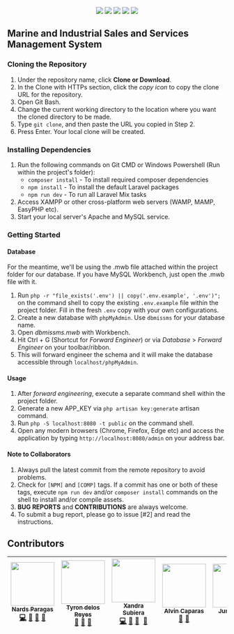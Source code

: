 <p align="center"><img src="https://img.shields.io/badge/phase-capstone-blue.svg"> <img src="https://img.shields.io/badge/estimated--progress-35%25-red.svg"></img> </img> <img src="https://img.shields.io/badge/maintenance-80%25-green.svg"></img> <img src="https://img.shields.io/badge/transactions-10%25-red.svg"></img> <img src="https://img.shields.io/badge/reports-0%25-red.svg"></img></p>

## Marine and Industrial Sales and Services Management System

### Cloning the Repository
1. Under the repository name, click **Clone or Download**.
2. In the Clone with HTTPs section, click the *copy icon* to copy the clone URL for the repository.
3. Open Git Bash.
4. Change the current working directory to the location where you want the cloned directory to be made.
5. Type `git clone`, and then paste the URL you copied in Step 2.
6. Press Enter. Your local clone will be created.

### Installing Dependencies
1. Run the following commands on Git CMD or Windows Powershell (Run within the project's folder):
    - `composer install` - To install required composer dependencies
    - `npm install` - To install the default Laravel packages
    - `npm run dev` - To run all Laravel Mix tasks
2. Access XAMPP or other cross-platform web servers (WAMP, MAMP, EasyPHP etc).
3. Start your local server's Apache and MySQL service.

### Getting Started

#### Database

For the meantime, we'll be using the .mwb file attached within the project folder for our database. If you have MySQL Workbench, just open the .mwb file with it.

1. Run `php -r "file_exists('.env') || copy('.env.example', '.env')";` on the command shell to copy the existing `.env.example` file within the project folder. Fill in the fresh `.env` copy with your own configurations.
2. Create a new database with `phpMyAdmin`. Use `dbmissms` for your database name.
3. Open *dbmissms.mwb* with Workbench.
4. Hit Ctrl + G (Shortcut for *Forward Engineer*) or via *Database* > *Forward Engineer* on your toolbar/ribbon.
5. This will forward engineer the schema and it will make the database accessible through `localhost/phpMyAdmin`.

#### Usage

1. After *forward engineering*, execute a separate command shell within the project folder.
2. Generate a new APP_KEY via `php artisan key:generate` artisan command.
3. Run `php -S localhost:8080 -t public` on the command shell.
4. Open any modern browsers (Chrome, Firefox, Edge etc) and access the application by typing `http://localhost:8080/admin` on your address bar.

#### Note to Collaborators

1. Always pull the latest commit from the remote repository to avoid problems.
2. Check for `[NPM]` and `[COMP]` tags. If a commit has one or both of these tags, execute `npm run dev` and/or `composer install` commands on the shell to install and/or compile assets.
3. **BUG REPORTS** and **CONTRIBUTIONS** are always welcome.
4. To submit a bug report, please go to issue [#2] and read the instructions.

## Contributors

| [<img src="https://avatars0.githubusercontent.com/u/21337635?v=4&s=460" width="100px;"/><br /><sub>Nards Paragas</sub>](https://github.com/nardsqq)<br />[💻](https://github.com/nardsqq/Wagon/commits?author=nardsqq "Code") [🎨](#design-nardsqq "Design") [🐛](https://github.com/nardsqq/Wagon/commits?author=nardsqq "Bug reports") [💬](#question-nardsqq "Answering Questions") | [<img src="https://avatars0.githubusercontent.com/u/27922595?v=3" width="100px;"/><br /><sub>Tyron delos Reyes</sub>](https://github.com/tyrondelosreyes1231)<br />[📖](https://github.com/nardsqq/Wagon/commits?author=tyrondelosreyes1231 "Documentation") [💬](#question-tyrondelosreyes1231 "Answering Questions") [🐛](https://github.com/nardsqq/Wagon/commits?author=tyrondelosreyes1231 "Bug reports") | [<img src="https://avatars3.githubusercontent.com/u/21981591?v=3&s=460" width="100px;"/><br /><sub>Xandra Subiera</sub>](https://github.com/Xandra03)<br />[💻](https://github.com/nardsqq/Wagon/commits?author=Xandra03 "Code") [🎨](#design-Xandra03 "Design") [📖](https://github.com/nardsqq/Wagon/commits?author=Xandra03 "Documentation")  [🐛](https://github.com/nardsqq/Wagon/commits?author=Xandra03 "Bug reports") | [<img src="https://scontent.fmnl3-1.fna.fbcdn.net/v/t1.0-9/13892371_1112048165505142_8867362947989032359_n.jpg?oh=75eaab617784701da7a70912891baff3&oe=5A118D57" width="100px;"/><br /><sub>Alvin Caparas</sub>](https://github.com/alvincaparas005)<br />[📖](https://github.com/nardsqq/Wagon/commits?author=alvincaparas005 "Documentation") [🐛](https://github.com/nardsqq/Wagon/commits?author=alvincaparas005 "Bug reports") | [<img src="https://scontent.fmnl3-1.fna.fbcdn.net/v/t1.0-9/15726514_1643689258990158_5520965767133423382_n.jpg?oh=a408f3a1875cb129acabe3b3e4e4c2d4&oe=5A07D6E2" width="100px;"/><br /><sub>Junelle Lim</sub>](https://github.com/junellelim)<br />[📖](https://github.com/nardsqq/Wagon/commits?author=junellelim "Documentation") [🐛](https://github.com/nardsqq/Wagon/commits?author=junellelim "Bug reports") | [<img src="https://avatars0.githubusercontent.com/u/20976789?v=4&s=400" width="100px;"/><br /><sub>Amiel Golosinda</sub>](https://github.com/vxzry)<br /> [💻](https://github.com/nardsqq/Wagon/commits?author=vxzry "Code") [🐛](https://github.com/nardsqq/Wagon/commits?author=vxzry "Bug reports") [💬](#question-vxzry "Answering Questions") | [<img src="https://avatars1.githubusercontent.com/u/20827792?v=4&s=460" width="100px;"/><br /><sub>W. Moscoso</sub>](https://github.com/wandseu)<br /> [🐛](https://github.com/nardsqq/Wagon/commits?author=wandseu "Bug reports")
| :---: | :---: | :---: | :---: | :---: | :---: | :---: |
